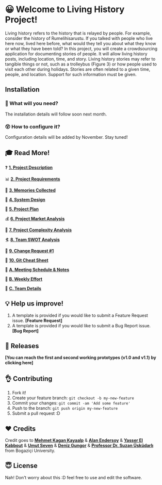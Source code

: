 # :grinning: Welcome to Living History Project!

Living history refers to the history that is relayed by people. For example, consider the history of Rumelihisarustu. If you talked with people who live here now, lived here before, what would they tell you about what they know or what they have been told? In this project, you will create a crowdsourcing application for documenting stories of people. It will allow living history posts, including location, time, and story. Living history stories may refer to tangible things or not, such as a trolleybus (Figure 3) or how people used to visit each other during holidays. Stories are often related to a given time, people, and location. Support for such information must be given.

## Installation

### :wrench: What will you need?
The installation details will follow soon next month.



### :dizzy_face: How to configure it?
Configuration details will be added by November. Stay tuned!


## :mortar_board: Read More!

:question: **[1. Project Description](https://github.com/swe-ms-boun/2018fall-swe574-g2/wiki/1.-Project-Description)**

:bar_chart: **[2. Project Requirements](https://github.com/swe-ms-boun/2018fall-swe574-g2/wiki/2.-Project-Requirements-RSD)**

:love_letter: **[3. Memories Collected](https://github.com/swe-ms-boun/2018fall-swe574-g2/wiki/3.-Memories-Collected)**

:art: **[4. System Design]()**

:dart: **[5. Project Plan]()**

:moneybag: **[6. Project Market Analysis]()**

:rocket: **[7. Project Complexity Analysis]()**

:surfer: **[8. Team SWOT Analysis]()**

:scroll:  **[ 9. Change Request #1]()**


  📑 **[ 10. Git Cheat Sheet]()**
  
  :blue_book: **[A. Meeting Schedule & Notes](https://github.com/swe-ms-boun/2018fall-swe574-g2/wiki/A.-Meetings-Schedule-&-Notes)**
  
  :muscle: **[B. Weekly Effort](https://github.com/swe-ms-boun/2018fall-swe574-g2/wiki/B.-Weekly-Effort)**
  
  :basketball: **[C. Team Details](https://github.com/swe-ms-boun/2018fall-swe574-g2/wiki/C.-Team-Details)**



## :bulb: Help us improve!

1. A template is provided if you would like to submit a Feature Request issue.  **[Feature Request]**
2. A template is provided if you would like to submit a Bug Report issue. **[Bug Report]**


## :round_pushpin: Releases
**[You can reach the first and second working prototypes (v1.0 and v1.1) by clicking here]**




## :ok_hand: Contributing

1. Fork it!
2. Create your feature branch: `git checkout -b my-new-feature`
3. Commit your changes: `git commit -am 'Add some feature'`
4. Push to the branch: `git push origin my-new-feature`
5. Submit a pull request :D


## :hearts: Credits

Credit goes to **[Mehmet Kagan Kayaalp](https://www.linkedin.com/in/mehmet-ka%C4%9Fan-kayaalp/)** & **[Alan Endersoy](https://www.linkedin.com/in/enderalansoy/)** & **[Yasser El Kabbout](https://www.linkedin.com/in/yasserkabbout/)** & **[Umut Seven](https://www.linkedin.com/in/umut-seven-03a459107/)** & **[Deniz Gungor](https://www.linkedin.com/in/deniz-gungor-736a179a/)** & **[Professor Dr. Suzan Üsküdarlı](https://www.linkedin.com/in/suzanuskudarli/)** from Bogaziçi University.

## :innocent: License

Nah! Don't worry about this :D feel free to use and edit the software.
